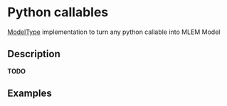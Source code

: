 # Python callables

[ModelType](/doc/object-reference/mlem-abcs#modeltype) implementation to turn any
python callable into MLEM Model

## Description

**TODO**

## Examples

```python

```
